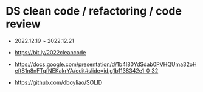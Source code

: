 # DS clean code / refactoring / code review 
- 2022.12.19 ~ 2022.12.21 
- https://bit.ly/2022cleancode 
- https://docs.google.com/presentation/d/1b4I80YdSdab0PVHQUma32oHeftS1n8nFTqfNEKakrYA/edit#slide=id.g1b1138342e1_0_32 


- https://github.com/dboyliao/SOLID 
